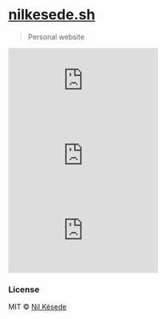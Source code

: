 # [nilkesede.sh](https://nilkesede.sh)
> Personal website

![Travis (.com)](https://img.shields.io/travis/com/nilkesede/nilkesede.sh?style=flat-square)
![Code Climate coverage](https://img.shields.io/codeclimate/coverage-letter/nilkesede/nilkesede.sh?style=flat-square)
![Code Climate maintainability](https://img.shields.io/codeclimate/maintainability/nilkesede/nilkesede.sh?style=flat-square)

### License
MIT &copy; [Nil Késede](https://nilkesede.mit-license.org/)
